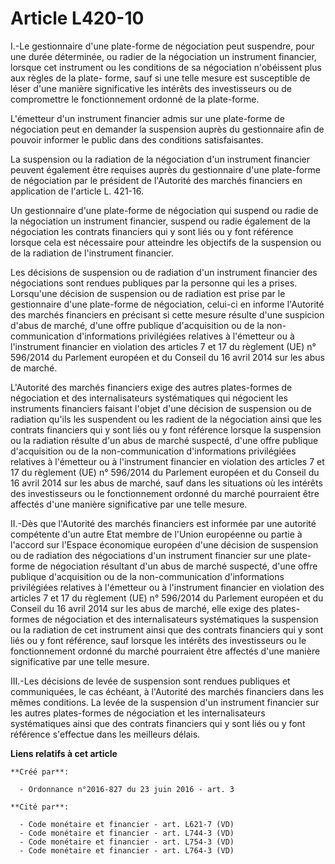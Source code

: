 # Article L420-10

I.-Le gestionnaire d'une plate-forme de négociation peut suspendre, pour une durée déterminée, ou radier de la négociation un
instrument financier, lorsque cet instrument ou les conditions de sa négociation n'obéissent plus aux règles de la plate-
forme, sauf si une telle mesure est susceptible de léser d'une manière significative les intérêts des investisseurs ou de
compromettre le fonctionnement ordonné de la plate-forme. 

L'émetteur d'un instrument financier admis sur une plate-forme de négociation peut en demander la suspension auprès du
gestionnaire afin de pouvoir informer le public dans des conditions satisfaisantes. 

La suspension ou la radiation de la négociation d'un instrument financier peuvent également être requises auprès du
gestionnaire d'une plate-forme de négociation par le président de l'Autorité des marchés financiers en application de
l'article L. 421-16. 

Un gestionnaire d'une plate-forme de négociation qui suspend ou radie de la négociation un instrument financier, suspend ou
radie également de la négociation les contrats financiers qui y sont liés ou y font référence lorsque cela est nécessaire
pour atteindre les objectifs de la suspension ou de la radiation de l'instrument financier. 

Les décisions de suspension ou de radiation d'un instrument financier des négociations sont rendues publiques par la personne
qui les a prises. Lorsqu'une décision de suspension ou de radiation est prise par le gestionnaire d'une plate-forme de
négociation, celui-ci en informe l'Autorité des marchés financiers en précisant si cette mesure résulte d'une suspicion
d'abus de marché, d'une offre publique d'acquisition ou de la non-communication d'informations privilégiées relatives à
l'émetteur ou à l'instrument financier en violation des articles 7 et 17 du règlement (UE) n° 596/2014 du Parlement européen
et du Conseil du 16 avril 2014 sur les abus de marché. 

L'Autorité des marchés financiers exige des autres plates-formes de négociation et des internalisateurs systématiques qui
négocient les instruments financiers faisant l'objet d'une décision de suspension ou de radiation qu'ils les suspendent ou
les radient de la négociation ainsi que les contrats financiers qui y sont liés ou y font référence lorsque la suspension ou
la radiation résulte d'un abus de marché suspecté, d'une offre publique d'acquisition ou de la non-communication
d'informations privilégiées relatives à l'émetteur ou à l'instrument financier en violation des articles 7 et 17 du règlement
(UE) n° 596/2014 du Parlement européen et du Conseil du 16 avril 2014 sur les abus de marché, sauf dans les situations où les
intérêts des investisseurs ou le fonctionnement ordonné du marché pourraient être affectés d'une manière significative par
une telle mesure. 

II.-Dès que l'Autorité des marchés financiers est informée par une autorité compétente d'un autre Etat membre de l'Union
européenne ou partie à l'accord sur l'Espace économique européen d'une décision de suspension ou de radiation des
négociations d'un instrument financier sur une plate-forme de négociation résultant d'un abus de marché suspecté, d'une offre
publique d'acquisition ou de la non-communication d'informations privilégiées relatives à l'émetteur ou à l'instrument
financier en violation des articles 7 et 17 du règlement (UE) n° 596/2014 du Parlement européen et du Conseil du 16 avril
2014 sur les abus de marché, elle exige des plates-formes de négociation et des internalisateurs systématiques la suspension
ou la radiation de cet instrument ainsi que des contrats financiers qui y sont liés ou y font référence, sauf lorsque les
intérêts des investisseurs ou le fonctionnement ordonné du marché pourraient être affectés d'une manière significative par
une telle mesure. 

III.-Les décisions de levée de suspension sont rendues publiques et communiquées, le cas échéant, à l'Autorité des marchés
financiers dans les mêmes conditions. La levée de la suspension d'un instrument financier sur les autres plates-formes de
négociation et les internalisateurs systématiques ainsi que des contrats financiers qui y sont liés ou y font référence
s'effectue dans les meilleurs délais.

**Liens relatifs à cet article**

	**Créé par**:

	  - Ordonnance n°2016-827 du 23 juin 2016 - art. 3

	**Cité par**:

	  - Code monétaire et financier - art. L621-7 (VD)
	  - Code monétaire et financier - art. L744-3 (VD)
	  - Code monétaire et financier - art. L754-3 (VD)
	  - Code monétaire et financier - art. L764-3 (VD)
